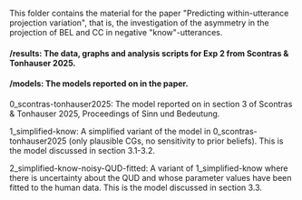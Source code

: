 This folder contains the material for the paper "Predicting within-utterance projection variation", that is, the investigation of the asymmetry in the projection of BEL and CC in negative "know"-utterances. 

#### /results: The data, graphs and analysis scripts for Exp 2 from Scontras & Tonhauser 2025.

#### /models: The models reported on in the paper.

0_scontras-tonhauser2025: The model reported on in section 3 of Scontras & Tonhauser 2025, Proceedings of Sinn und Bedeutung.

1_simplified-know: A simplified variant of the model in 0_scontras-tonhauser2025 (only plausible CGs, no sensitivity to prior beliefs). This is the model discussed in section 3.1-3.2.

2_simplified-know-noisy-QUD-fitted: A variant of 1_simplified-know where there is uncertainty about the QUD and whose parameter values have been fitted to the human data. This is the model discussed in section 3.3.
